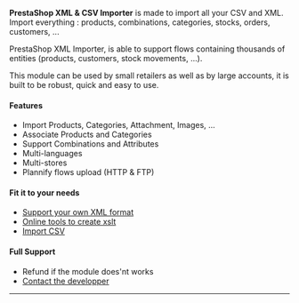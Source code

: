 <p class="lead">
	<strong>PrestaShop XML & CSV Importer</strong> is made to import all your CSV and XML. Import everything : products, combinations, categories, stocks, orders, customers, ...
</p>

PrestaShop XML Importer, is able to support flows containing thousands of entities (products, customers, stock movements, …).

This module can be used by small retailers as well as by large accounts, it is built to be robust, quick and easy to use. 

<div class=row>
<div class="col-sm-4">

#### Features

* Import Products, Categories, Attachment, Images, ...
* Associate Products and Categories
* Support Combinations and Attributes
* Multi-languages
* Multi-stores
* Plannify flows upload (HTTP & FTP)

</div>
<div class="col-sm-4">

#### Fit it to your needs

* [Support your own XML format](!en//Customize_Flows/Support_Your_Own_XML_Format)
* [Online tools to create xslt](http://xslt.prestashopxmlimporter.madef.fr)
* [Import CSV](!en/Import_CSV)

</div>
<div class="col-sm-4">

#### Full Support

* Refund if the module does'nt works
* [Contact the developper](https://addons.prestashop.com/en/write-to-developper?id_product=7951)

</div>
</div>

<div class="clear"></div>
<hr/>

<!-- Google Code -->
<script type="text/javascript">
var google_conversion_id = 983836026;
var google_custom_params = window.google_tag_params;
var google_remarketing_only = true;
</script>

<script type="text/javascript" src="//www.googleadservices.com/pagead/conversion.js">
</script>
<noscript>
<div style="display:inline;">
<img height="1" width="1" style="border-style:none;" alt="" src="//googleads.g.doubleclick.net/pagead/viewthroughconversion/983836026/?value=0&amp;guid=ON&amp;script=0"/>
</div>
</noscript>
